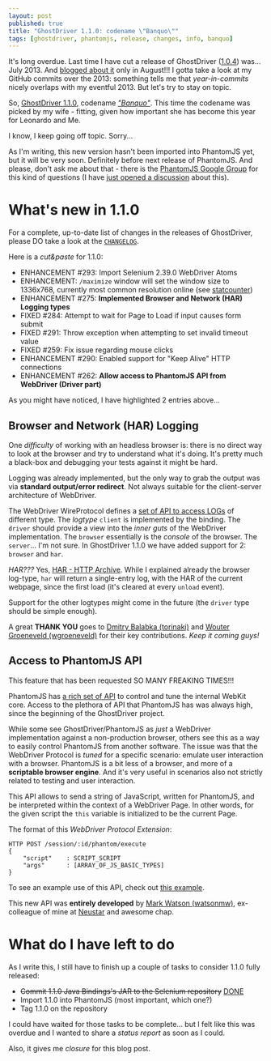 ```yaml
---
layout: post
published: true
title: "GhostDriver 1.1.0: codename \"Banquo\""
tags: [ghostdriver, phantomjs, release, changes, info, banquo]
---
```


It's long overdue. Last time I have cut a release of GhostDriver
([1.0.4](https://github.com/detro/ghostdriver/releases/tag/1.0.4))
was... July 2013.
And [blogged about it](http://ivandemarino.me/2013/08/10/GhostDriver-1-0-4-blog-migration-and-blogging-too-little/)
only in August!!!
I gotta take a look at my GitHub commits over the 2013: something tells me that
_year-in-commits_ nicely overlaps with my eventful 2013.
But let's try to stay on topic.

So, [GhostDriver 1.1.0](https://github.com/detro/ghostdriver/releases/tag/1.1.0),
codename _["Banquo"](http://en.wikipedia.org/wiki/Banquo)_.
This time the codename was picked by my wife - fitting, given how important she
has become this year for Leonardo and Me.

I know, I keep going off topic. Sorry...

As I'm writing, this new version hasn't been imported into PhantomJS yet,
but it will be very soon. Definitely before next release of PhantomJS. And please,
don't ask me about that - there is the
[PhantomJS Google Group](https://groups.google.com/d/forum/phantomjs)
for this kind of questions (I have
[just opened a discussion](https://groups.google.com/forum/#!topic/phantomjs/ouFiiB1UoLw)
about this).

# What's new in 1.1.0

For a complete, up-to-date list of changes in the releases of
GhostDriver, please DO take a look at the
[`CHANGELOG`](https://github.com/detro/ghostdriver/blob/master/CHANGELOG.md).

Here is a _cut&paste_ for 1.1.0:

* ENHANCEMENT #293: Import Selenium 2.39.0 WebDriver Atoms
* ENHANCEMENT: `/maximize` window will set the window size to 1336x768,
currently most common resolution online (see [statcounter](http://gs.statcounter.com/#resolution-ww-monthly-201307-201312))
* ENHANCEMENT #275: **Implemented Browser and Network (HAR) Logging types**
* FIXED #284: Attempt to wait for Page to Load if input causes form submit
* FIXED #291: Throw exception when attempting to set invalid timeout value
* FIXED #259: Fix issue regarding mouse clicks
* ENHANCEMENT #290: Enabled support for "Keep Alive" HTTP connections
* ENHANCEMENT #262: **Allow access to PhantomJS API from WebDriver (Driver part)**

As you might have noticed, I have highlighted 2 entries above...

## Browser and Network (HAR) Logging

One _difficulty_ of working with an headless browser is: there is no
direct way to look at the browser and try to understand what it's doing. It's
pretty much a black-box and debugging your tests against it might be hard.

Logging was already implemented, but the only way to grab the output was via
**standard output/error redirect**. Not always suitable for the client-server
architecture of WebDriver.

The WebDriver WireProtocol defines a
[set of API to access LOGs](https://code.google.com/p/selenium/wiki/JsonWireProtocol#/session/:sessionId/log)
of different type.
The _logtype_ `client` is implemented by the binding. The `driver` should
provide a view into the _inner guts_ of the WebDriver implementation. The
`browser` essentially is the _console_ of the browser. The `server`... I'm
not sure.
In GhostDriver 1.1.0 we have added support for 2: `browser` and `har`.

_HAR???_ Yes, [HAR - HTTP Archive](http://www.softwareishard.com/blog/har-12-spec/).
While I explained already the browser log-type, `har` will return a single-entry
log, with the HAR of the current webpage, since the first load (it's cleared
at every `unload` event).

Support for the other logtypes might come in the future (the `driver` type should
be simple enough).

A great **THANK YOU** goes to [Dmitry Balabka (torinaki)](https://github.com/torinaki)
and [Wouter Groeneveld (wgroeneveld)](https://github.com/wgroeneveld) for their
key contributions. _Keep it coming guys!_

## Access to PhantomJS API

This feature that has been requested SO MANY FREAKING TIMES!!!

PhantomJS has [a rich set of API](https://github.com/ariya/phantomjs/wiki/API-Reference)
to control and tune the internal WebKit core.
Access to the plethora of API that PhantomJS has was always high, since the
beginning of the GhostDriver project.

While some see GhostDriver/PhantomJS as _just_ a WebDriver implementation against
a non-production browser, others see this as a way to easily control PhantomJS
from another software.
The issue was that the WebDriver Protocol is _tuned_ for a specific scenario: emulate
user interaction with a browser. PhantomJS is a bit less of a browser, and more
of a **scriptable browser engine**. And it's very useful in scenarios also not
strictly related to testing and user interaction.

This API allows to send a string of JavaScript, written for PhantomJS, and be
interpreted within the context of a WebDriver Page. In other words, for the given
script the `this` variable is initialized to be the current Page.

 The format of this _WebDriver Protocol Extension_:

```
HTTP POST /session/:id/phantom/execute
{
    "script"    : SCRIPT_SCRIPT
    "args"      : [ARRAY_OF_JS_BASIC_TYPES]
}
```

To see an example use of this API, check out
[this example](https://github.com/detro/ghostdriver/blob/master/test/java/src/test/java/ghostdriver/PhantomJSCommandTest.java).

This new API was **entirely developed** by
[Mark Watson (watsonmw)](https://github.com/watsonmw),
ex-colleague of mine at
[Neustar](http://ivandemarino.me/2011/12/14/Crossing-the-pond/)
and awesome chap.

# What do I have left to do

As I write this, I still have to finish up a couple of tasks to consider 1.1.0
fully released:

* <del>Commit 1.1.0 Java Bindings's JAR to the Selenium repository</del>
[DONE](https://code.google.com/p/selenium/source/detail?r=6146f3a5bec6bd28747e91a07cacd75a3db589f2)
* Import 1.1.0 into PhantomJS (most important, which one?)
* Tag 1.1.0 on the repository

I could have waited for those tasks to be complete... but I felt like this
was overdue and I wanted to share a _status report_ as soon as I could.

Also, it gives me _closure_ for this blog post.


